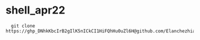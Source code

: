 # shell_apr22

      git clone https://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@github.com/Elanchezhian2712/shell_apr22.git
